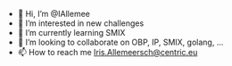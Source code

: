 - 👋 Hi, I’m @IAllemee
- 👀 I’m interested in new challenges
- 🌱 I’m currently learning SMIX
- 💞️ I’m looking to collaborate on OBP, IP, SMIX, golang, ...
- 📫 How to reach me Iris.Allemeersch@centric.eu

<!---
IAllemee/IAllemee is a ✨ special ✨ repository because its `README.md` (this file) appears on your GitHub profile.
You can click the Preview link to take a look at your changes.
--->
